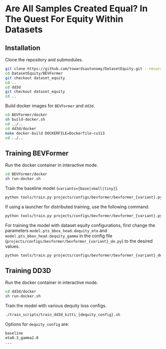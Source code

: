 # Are All Samples Created Equal? In The Quest For Equity Within Datasets

## Installation

Clone the repository and submodules.

```bash
git clone https://github.com/towardsautonomy/DatasetEquity.git --recursive
cd DatasetEquity/BEVFormer
git checkout dataset_equity
cd ..
cd dd3d
git checkout dataset_equity
cd ..
```

Build docker images for `BEVFormer` and `dd3d`.

```bash
cd BEVFormer/docker
sh build-docker.sh
cd ../..
cd dd3d/docker
make docker-build DOCKERFILE=Dockerfile-cu113
cd ../..
```

## Training BEVFormer

Run the docker container in interactive mode.

```bash
cd BEVFormer/docker
sh run-docker.sh
```

Train the baseline model (`variants={base|small|tiny}`).

```bash
python tools/train.py projects/configs/bevformer/bevformer_{variant}.py --deterministic
```

If using a launcher for distributed training, use the following command.

```bash
python tools/train.py projects/configs/bevformer/bevformer_{variant}.py --deterministic --launcher pytorch
```

For training the model with dataset equity configurations, first change the parameters `model.pts_bbox_head.dequity_eta` and `model.pts_bbox_head.dequity_gamma` in the config file (`projects/configs/bevformer/bevformer_{variant}_de.py`) to the desired values.

```bash
python tools/train.py projects/configs/bevformer/bevformer_{variant}_de.py --deterministic --launcher pytorch
```

## Training DD3D

Run the docker container in interactive mode.

```bash
cd dd3d/docker
sh run-docker.sh
```

Train the model with various dequity loss configs.
```bash
./train_scripts/train_dd3d_kitti_{dequity_config}.sh
```

Options for `dequity_config` are:
```bash
baseline
eta0.3_gamma2.0
...
```
